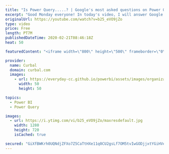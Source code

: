 ```yaml
---
title: "Is Power Query.....? | Google's most asked questions on Power Query"
excerpt: "Good Monday everyone! In today's video, I will answer Google most asked questions on Power Query. Enjoy!  Keynotes 00:16 Is power query free? 01:00 Is power query available in Excel 2010? 01:30 Is power query available for mac? 01:50 Is power query an ETL tool? 02:20 Is power query case sensitive? 02:50"
originalUrl: https://youtube.com/watch?v=b25_eVO9jZo
type: video
price: Free
length: PT7M
publishedDateTime: 2020-02-21T08:46:18Z
heat: 50

featuredContent: "<iframe width=\"800\" height=\"500\" frameborder=\"0\" src=\"https://www.youtube.com/embed/b25_eVO9jZo\" allow=\"accelerometer; autoplay; encrypted-media; gyroscope; picture-in-picture\" allowfullscreen></iframe>"

provider:
  name: Curbal
  domain: curbal.com
  images:
    - url: https://everyday-cc.github.io/powerbi/assets/images/organizations/curbal.com-50x50.jpg
      width: 50
      height: 50

topics:
  - Power BI
  - Power Query

images:
  - url: https://i.ytimg.com/vi/b25_eVO9jZo/maxresdefault.jpg
    width: 1280
    height: 720
    isCached: true

secured: "GiXfBWKrh0UQNdjZFXo7Z5CaTtHXe11q0CU2gsLf7OM5tvIwGODjjxtYGiHVewtmiYn4SIEZ1wVwqK1B/STk6HqEKoRGpJ47aAe431H/JhfRacGmm8mi52AO4aHhDE7LeUx6NoZ0s573CuCp8mcU5dRlH1d6Wyd82K/XI5RXC7vtpmzT3SuXPObcgkhe9tQFiaY6icZHTUldRcfILIkjQ4w1ejl7f6NoLNpvkk7oO+2A3ldzXYCbjWCo9WtAB8sS6U7a5w4Gcy6hGw2A3uTFvoZY6lZcY/ePe/Txfb6vnqA98AfEgSZTik6jZ//+beOulpJs1G7hEfV+WzhE3moFRq4pAUMyRFvNLBIMD9SlE7fEjNr2o9/vLSo7Y1sSqDTGhQK33AliinqM46JeWA0mnCZmFGV9PowPcqptYLIYTOk=;0yjY2a79YqU18c+3hwrWpQ=="
---
```


